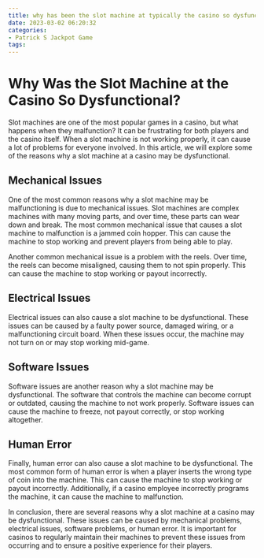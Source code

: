 ```yaml
---
title: why has been the slot machine at typically the casino so dysfunctional Trada Casino
date: 2023-03-02 06:20:32
categories:
- Patrick S Jackpot Game
tags:
---
```

# Why Was the Slot Machine at the Casino So Dysfunctional?

Slot machines are one of the most popular games in a casino, but what happens when they malfunction? It can be frustrating for both players and the casino itself. When a slot machine is not working properly, it can cause a lot of problems for everyone involved. In this article, we will explore some of the reasons why a slot machine at a casino may be dysfunctional.

## Mechanical Issues

One of the most common reasons why a slot machine may be malfunctioning is due to mechanical issues. Slot machines are complex machines with many moving parts, and over time, these parts can wear down and break. The most common mechanical issue that causes a slot machine to malfunction is a jammed coin hopper. This can cause the machine to stop working and prevent players from being able to play.

Another common mechanical issue is a problem with the reels. Over time, the reels can become misaligned, causing them to not spin properly. This can cause the machine to stop working or payout incorrectly.

## Electrical Issues

Electrical issues can also cause a slot machine to be dysfunctional. These issues can be caused by a faulty power source, damaged wiring, or a malfunctioning circuit board. When these issues occur, the machine may not turn on or may stop working mid-game.

## Software Issues

Software issues are another reason why a slot machine may be dysfunctional. The software that controls the machine can become corrupt or outdated, causing the machine to not work properly. Software issues can cause the machine to freeze, not payout correctly, or stop working altogether.

## Human Error

Finally, human error can also cause a slot machine to be dysfunctional. The most common form of human error is when a player inserts the wrong type of coin into the machine. This can cause the machine to stop working or payout incorrectly. Additionally, if a casino employee incorrectly programs the machine, it can cause the machine to malfunction.

In conclusion, there are several reasons why a slot machine at a casino may be dysfunctional. These issues can be caused by mechanical problems, electrical issues, software problems, or human error. It is important for casinos to regularly maintain their machines to prevent these issues from occurring and to ensure a positive experience for their players.
